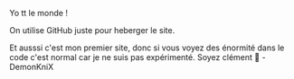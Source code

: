Yo tt le monde !

On utilise GitHub juste pour heberger le site.

Et ausssi c'est mon premier site, donc si vous voyez des énormité dans le code c'est normal car je ne suis pas expérimenté. Soyez clément 🤫 
-DemonKniX
